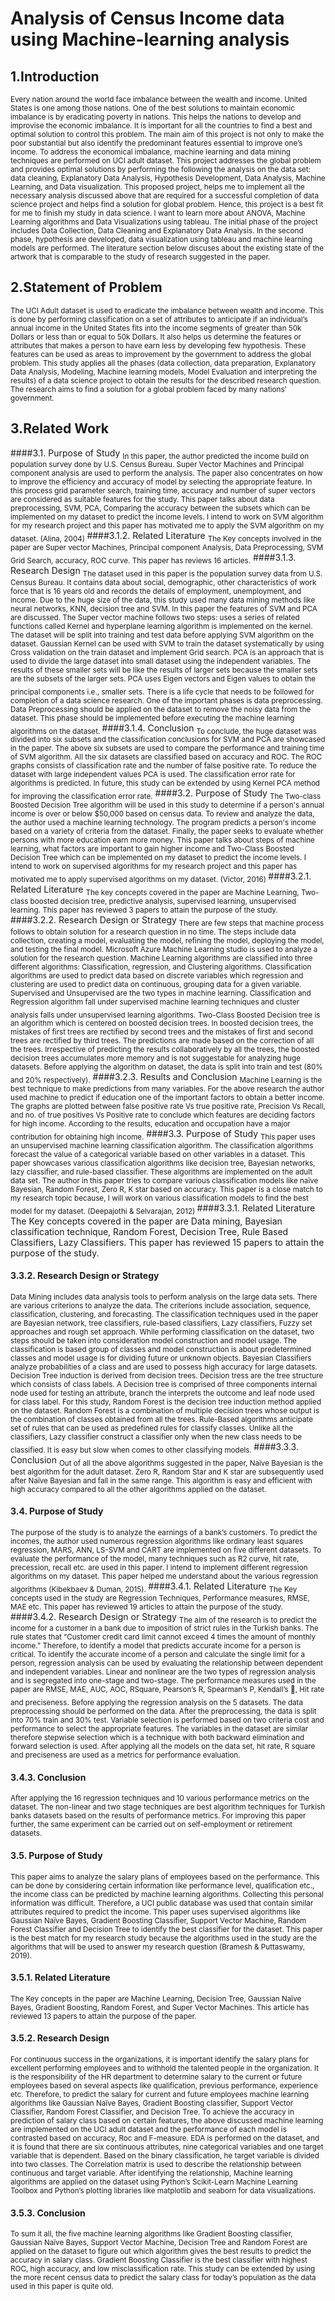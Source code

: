 # Analysis of Census Income data using Machine-learning analysis
## 1.Introduction
<sub> Every nation around the world face imbalance between the wealth and income. United States is one among those nations. One of the best solutions to maintain economic imbalance is by eradicating poverty in nations. This helps the nations to develop and improvise the economic imbalance. It is important for all the countries to find a best and optimal solution to control this problem. The main aim of this project is not only to make the poor substantial but also identify the predominant features essential to improve one’s income. To address the economical imbalance, machine learning and data mining techniques are performed on UCI adult dataset. This project addresses the global problem and provides optimal solutions by performing the following the analysis on the data set: data cleaning, Explanatory Data Analysis, Hypothesis Development, Data Analysis, Machine Learning, and Data visualization. This proposed project, helps me to implement all the necessary analysis discussed above that are required for a successful completion of data science project and helps find a solution for global problem. Hence, this project is a best fit for me to finish my study in data science. I want to learn more about ANOVA, Machine Learning algorithms and Data Visualizations using tableau. The initial phase of the project includes Data Collection, Data Cleaning and Explanatory Data Analysis. In the second phase, hypothesis are developed, data visualization using tableau and machine learning models are performed. The literature section below discuses about the existing state of the artwork that is comparable to the study of research suggested in the paper. </sub>
## 2.Statement of Problem
<sub> The UCI Adult dataset is used to eradicate the imbalance between wealth and income. This is done by performing classification on a set of attributes to anticipate if an individual’s annual income in the United States fits into the income segments of greater than 50k Dollars or less than or equal to 50k Dollars. It also helps us determine the features or attributes that makes a person to have earn less by developing few hypothesis. These features can be used as areas to improvement by the government to address the global problem.   This study applies all the phases (data collection, data preparation, Explanatory Data Analysis, Modeling, Machine learning models, Model Evaluation and interpreting the results) of a data science project to obtain the results for the described research question. The research aims to find a solution for a global problem faced by many nations’ government.  </sub>
## 3.Related Work
####3.1. Purpose of Study
<sub> In this paper, the author predicted the income build on population survey done by U.S. Census Bureau. Super Vector Machines and Principal component analysis are used to perform the analysis. The paper also concentrates on how to improve the efficiency and accuracy of model by selecting the appropriate feature. In this process grid parameter search, training time, accuracy and number of super vectors are considered as suitable features for the study. This paper talks about data preprocessing, SVM, PCA, Comparing the accuracy between the subsets which can be implemented on my dataset to predict the income levels. I intend to work on SVM algorithm for my research project and this paper has motivated me to apply the SVM algorithm on my dataset. (Alina, 2004) </sub>
####3.1.2. Related Literature 
<sub> The Key concepts involved in the paper are Super vector Machines, Principal component Analysis, Data Preprocessing, SVM Grid Search, accuracy, ROC curve. This paper has reviews 16 articles.</sub>
####3.1.3. Research Design
<sub> The dataset used in this paper is the population survey data from U.S. Census Bureau. It contains data about social, demographic, other characteristics of work force that is 16 years old and records the details of employment, unemployment, and income. Due to the huge size of the data, this study used many data mining methods like neural networks, KNN, decision tree and SVM. In this paper the features of SVM and PCA are discussed. The Super vector machine follows two steps: uses a series of related functions called Kernel and hyperplane learning algorithm is implemented on the kernel. The dataset will be split into training and test data before applying SVM algorithm on the dataset. Gaussian Kernel can be used with SVM to train the dataset systematically by using Cross validation on the train dataset and implement Grid search. PCA is an approach that is used to divide the large dataset into small dataset using the independent variables. The results of these smaller sets will be like the results of larger sets because the smaller sets are the subsets of the larger sets. PCA uses Eigen vectors and Eigen values to obtain the principal components i.e., smaller sets.</sub>
<sub> There is a life cycle that needs to be followed for completion of a data science research. One of the important phases is data preprocessing. Data Preprocessing should be applied on the dataset to remove the noisy data from the dataset. This phase should be implemented before executing the machine learning algorithms on the dataset. </sub>
####3.1.4. Conclusion
<sub> To conclude, the huge dataset was divided into six subsets and the classification conclusions for SVM and PCA are showcased in the paper. The above six subsets are used to compare the performance and training time of SVM algorithm. All the six datasets are classified based on accuracy and ROC. The ROC graphs consists of classification rate and the number of false positive rate. To reduce the dataset with large independent values PCA is used. The classification error rate for algorithms is predicted. In future, this study can be extended by using Kernel PCA method for improving the classification error rate.</sub>
####3.2. Purpose of Study
<sub> The Two-class Boosted Decision Tree algorithm will be used in this study to determine if a person's annual income is over or below $50,000 based on census data. To review and analyze the data, the author used a machine learning technology. The program predicts a person's income based on a variety of criteria from the dataset. Finally, the paper seeks to evaluate whether persons with more education earn more money. This paper talks about steps of machine learning, what factors are important to gain higher income and Two-Class Boosted Decision Tree which can be implemented on my dataset to predict the income levels. I intend to work on supervised algorithms for my research project and this paper has motivated me to apply supervised algorithms on my dataset. (Victor, 2016) </sub>
####3.2.1. Related Literature 
<sub> The key concepts covered in the paper are Machine Learning, Two-class boosted decision tree, predictive analysis, supervised learning, unsupervised learning. This paper has reviewed 3 papers to attain the purpose of the study.</sub>
####3.2.2. Research Design or Strategy
<sub> There are few steps that machine process follows to obtain solution for a research question in no time. The steps include data collection, creating a model, evaluating the model, refining the model, deploying the model, and testing the final model. Microsoft Azure Machine Learning studio is used to analyze a solution for the research question. Machine Learning algorithms are classified into three different algorithms: Classification, regression, and Clustering algorithms. Classification algorithms are used to predict data based on discrete variables which regression and clustering are used to predict data on continuous, grouping data for a given variable. Supervised and Unsupervised are the two types in machine learning. Classification and Regression algorithm fall under supervised machine learning techniques and cluster analysis falls under unsupervised learning algorithms.</sub>
<sub> Two-Class Boosted Decision tree is an algorithm which is centered on boosted decision trees. In boosted decision trees, the mistakes of first trees are rectified by second trees and the mistakes of first and second trees are rectified by third trees. The predictions are made based on the correction of all the trees. Irrespective of predicting the results collaboratively by all the trees, the boosted decision trees accumulates more memory and is not suggestable for analyzing huge datasets. Before applying the algorithm on dataset, the data is split into train and test (80% and 20% respectively).</sub>
####3.2.3. Results and Conclusion
<sub> Machine Learning is the best technique to make predictions from many variables. For the above research the author used machine to predict if education one of the important factors to obtain a better income. The graphs are plotted between false positive rate Vs true positive rate, Precision Vs Recall, and no. of true positives Vs Positive rate to conclude which features are deciding factors for high income. According to the results, education and occupation have a major contribution for obtaining high income.</sub>
####3.3. Purpose of Study
<sub> This paper uses an unsupervised machine learning classification algorithm. The classification algorithms forecast the value of a categorical variable based on other variables in a dataset. This paper showcases various classification algorithms like decision tree, Bayesian networks, lazy classifier, and rule-based classifier. These algorithms are implemented on the adult data set. The author in this paper tries to compare various classification models like naïve Bayesian, Random Forest, Zero R, K star based on accuracy. This paper is a close match to my research topic because, I will work on various classification models to find the best model for my dataset. (Deepajothi & Selvarajan, 2012) </sub>
####3.3.1. Related Literature
</sub> The Key concepts covered in the paper are Data mining, Bayesian classification technique, Random Forest, Decision Tree, Rule Based Classifiers, Lazy Classifiers. This paper has reviewed 15 papers to attain the purpose of the study.</sub>
#### 3.3.2. Research Design or Strategy
<sub> Data Mining includes data analysis tools to perform analysis on the large data sets. There are various criterions to analyze the data. The criterions include association, sequence, classification, clustering, and forecasting. The classification techniques used in the paper are Bayesian network, tree classifiers, rule-based classifiers, Lazy classifiers, Fuzzy set approaches and rough set approach. While performing classification on the dataset, two steps should be taken into consideration model construction and model usage. The classification is based group of classes and model construction is about predetermined classes and model usage is for dividing future or unknown objects. Bayesian Classifiers analyze probabilities of a class and are used to possess high accuracy for large datasets. Decision Tree induction is derived from decision trees. Decision tress are the tree structure which consists of class labels. A Decision tree is comprised of three components internal node used for testing an attribute, branch the interprets the outcome and leaf node used for class label.  For this study, Random Forest is the decision tree induction method applied on the dataset. Random Forest is a combination of multiple decision trees whose output is the combination of classes obtained from all the trees. Rule-Based algorithms anticipate set of rules that can be used as predefined rules for classify classes. Unlike all the classifiers, Lazy classifier construct a classifier only when the new class needs to be classified. It is easy but slow when comes to other classifying models. </sub>
####3.3.3. Conclusion
<sub> Out of all the above algorithms suggested in the paper, Naïve Bayesian is the best algorithm for the adult dataset. Zero R, Random Star and K star are subsequently used after Naïve Bayesian and fall in the same range. This algorithm is easy and efficient with high accuracy compared to all the other algorithms applied on the dataset.</sub>
#### 3.4. Purpose of Study
<sub> The purpose of the study is to analyze the earnings of a bank’s customers. To predict the incomes, the author used numerous regression algorithms like ordinary least squares regression, MARS, ANN, LS-SVM and CART are implemented on five different datasets. To evaluate the performance of the model, many techniques such as R2 curve, hit rate, precession, recall etc. are used in this paper. I intend to implement different regression algorithms on my dataset. This paper helped me understand about the various regression algorithms (Kibekbaev & Duman, 2015). </sub>
####3.4.1. Related Literature
<sub>The Key concepts used in the study are Regression Techniques, Performance measures, RMSE, MAE etc. This paper has reviewed 19 articles to attain the purpose of the study.</sub>
####3.4.2. Research Design or Strategy
<sub>The aim of the research is to predict the income for a customer in a bank due to imposition of strict rules in the Turkish banks. The rule states that “Customer credit card limit cannot exceed 4 times the amount of monthly income.” Therefore, to identify a model that predicts accurate income for a person is critical. To identify the accurate income of a person and calculate the single limit for a person, regression analysis can be used by evaluating the relationship between dependent and independent variables. Linear and nonlinear are the two types of regression analysis and is segregated into one-stage and two-stage. The performance measures used in the paper are RMSE, MAE, AUC, AOC, RSquare, Pearson’s R, Spearman’s P, Kendall’s , Hit rate and preciseness.</sub>
<sub> Before applying the regression analysis on the 5 datasets. The data preprocessing should be performed on the data. After the preprocessing, the data is split into 70% train and 30% test. Variable selection is performed based on two criteria cost and performance to select the appropriate features. The variables in the dataset are similar therefore stepwise selection which is a technique with both backward elimination and forward selection is used.  After applying all the models on the data set, hit rate, R square and preciseness are used as a metrics for performance evaluation. </sub>
#### 3.4.3. Conclusion
<sub> After applying the 16 regression techniques and 10 various performance metrics on the dataset. The non-linear and two stage techniques are best algorithm techniques for Turkish banks datasets based on the results of performance metrics. For improving this paper further, the same experiment can be carried out on self-employment or retirement datasets.</sub>
#### 3.5. Purpose of Study
<sub> This paper aims to analyze the salary plans of employees based on the performance. This can be done by considering certain information like performance level, qualification etc., the income class can be predicted by machine learning algorithms. Collecting this personal information was difficult. Therefore, a UCI public database was used that contain similar attributes required to predict the income. This paper uses supervised algorithms like Gaussian Naïve Bayes, Gradient Boosting Classifier, Support Vector Machine, Random Forest Classifier and Decision Tree to identify the best classifier for the dataset. This paper is the best match for my research study because the algorithms used in the study are the algorithms that will be used to answer my research question (Bramesh & Puttaswamy, 2019). </sub>
#### 3.5.1. Related Literature  
<sub>The Key concepts in the paper are Machine Learning, Decision Tree, Gaussian Naïve Bayes, Gradient Boosting, Random Forest, and Super Vector Machines. This article has reviewed 13 papers to attain the purpose of the paper.</sub>
#### 3.5.2. Research Design
<sub> For continuous success in the organizations, it is important identify the salary plans for excellent performing employees and to withhold the talented people in the organization. It is the responsibility of the HR department to determine salary to the current or future employees based on several aspects like qualification, previous performance, experience etc. Therefore, to predict the salary for current and future employees machine learning algorithms like Gaussian Naïve Bayes, Gradient Boosting classifier, Support Vector Classifier, Random Forest Classifier, and Decision Tree. To achieve the accuracy in prediction of salary class based on certain features, the above discussed machine learning are implemented on the UCI adult dataset and the performance of each model is contrasted based on accuracy, Roc and F-measure. 
EDA is performed on the dataset, and it is found that there are six continuous attributes, nine categorical variables and one target variable that is dependent. Based on the binary classification, he target variable is divided into two classes. The Correlation matrix is used to describe the relationship between continuous and target variable. After identifying the relationship, Machine learning algorithms are applied on the dataset using Python’s Scikit-Learn Machine Learning Toolbox and Python’s plotting libraries like matplotlib and seaborn for data visualizations.</sub>
#### 3.5.3. Conclusion
<sub>To sum it all, the five machine learning algorithms like Gradient Boosting classifier, Gaussian Naïve Bayes, Support Vector Machine, Decision Tree and Random Forest are applied on the dataset to figure out which algorithm gives the best results to predict the accuracy in salary class. Gradient Boosting Classifier is the best classifier with highest ROC, high accuracy, and low misclassification rate. This study can be extended by using the more recent census data to predict the salary class for today’s population as the data used in this paper is quite old.</sub>

  

